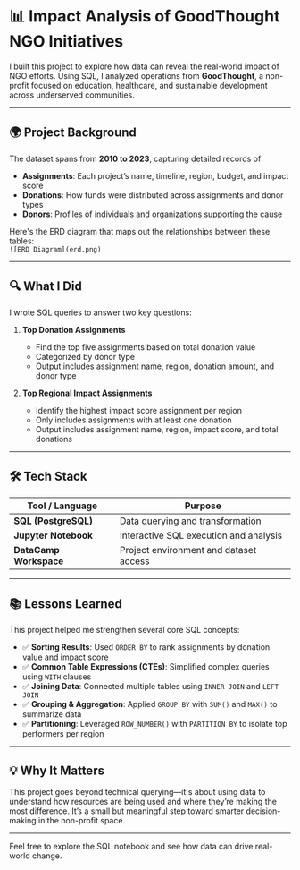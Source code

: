 # 📊 Impact Analysis of GoodThought NGO Initiatives

I built this project to explore how data can reveal the real-world impact of NGO efforts. Using SQL, I analyzed operations from **GoodThought**, a non-profit focused on education, healthcare, and sustainable development across underserved communities.

---

## 🌍 Project Background

The dataset spans from **2010 to 2023**, capturing detailed records of:

- **Assignments**: Each project’s name, timeline, region, budget, and impact score  
- **Donations**: How funds were distributed across assignments and donor types  
- **Donors**: Profiles of individuals and organizations supporting the cause

Here's the ERD diagram that maps out the relationships between these tables:  
`![ERD Diagram](erd.png)`

---

## 🔍 What I Did

I wrote SQL queries to answer two key questions:

1. **Top Donation Assignments**  
   - Find the top five assignments based on total donation value  
   - Categorized by donor type  
   - Output includes assignment name, region, donation amount, and donor type

2. **Top Regional Impact Assignments**  
   - Identify the highest impact score assignment per region  
   - Only includes assignments with at least one donation  
   - Output includes assignment name, region, impact score, and total donations

---

## 🛠️ Tech Stack

| Tool / Language     | Purpose                                 |
|---------------------|------------------------------------------|
| **SQL (PostgreSQL)**| Data querying and transformation         |
| **Jupyter Notebook**| Interactive SQL execution and analysis   |
| **DataCamp Workspace**| Project environment and dataset access |

---

## 📚 Lessons Learned

This project helped me strengthen several core SQL concepts:

- ✅ **Sorting Results**: Used `ORDER BY` to rank assignments by donation value and impact score  
- ✅ **Common Table Expressions (CTEs)**: Simplified complex queries using `WITH` clauses  
- ✅ **Joining Data**: Connected multiple tables using `INNER JOIN` and `LEFT JOIN`  
- ✅ **Grouping & Aggregation**: Applied `GROUP BY` with `SUM()` and `MAX()` to summarize data  
- ✅ **Partitioning**: Leveraged `ROW_NUMBER()` with `PARTITION BY` to isolate top performers per region

---

## 💡 Why It Matters

This project goes beyond technical querying—it's about using data to understand how resources are being used and where they’re making the most difference. It’s a small but meaningful step toward smarter decision-making in the non-profit space.

---

Feel free to explore the SQL notebook and see how data can drive real-world change.

